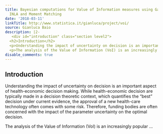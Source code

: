 ```yaml
---
title: Bayesian computations for Value of Information measures using Gaussian processes,
  INLA and Moment Matching
date: '2018-03-11'
linkTitle: http://www.statistica.it/gianluca/project/voi/
source: Gianluca Baio
description: |2-
   <div id="introduction" class="section level2">
  <h2>Introduction</h2>
  <p>Understanding the impact of uncertainty on decision is an important aspect of health-economic decision making. While health-economic decision are typically made in a decision theoretic context, which quantifies the “best” decision under current evidence, the approval of a new health-care technology often comes with some risk. Therefore, funding bodies are often concerned with the impact of the parameter uncertainty on the optimal decision.</p>
  <p>The analysis of the Value of Information (VoI) is an increasingly popular ...
disable_comments: true
---
```

 <div id="introduction" class="section level2">
<h2>Introduction</h2>
<p>Understanding the impact of uncertainty on decision is an important aspect of health-economic decision making. While health-economic decision are typically made in a decision theoretic context, which quantifies the “best” decision under current evidence, the approval of a new health-care technology often comes with some risk. Therefore, funding bodies are often concerned with the impact of the parameter uncertainty on the optimal decision.</p>
<p>The analysis of the Value of Information (VoI) is an increasingly popular ...